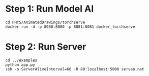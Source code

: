 # Step 1: Run Model AI
```
cd PHYS/AnimatedDrawings/torchserve
docker run -d -p 8080:8080 -p 8081:8081 docker_torchserve
```

# Step 2: Run Server
```
cd ../examples
python app.py
ssh -o ServerAliveInterval=60 -R 80:localhost:5000 serveo.net
```
